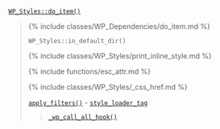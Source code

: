 <p><code><a href="https://developer.wordpress.org/reference/classes/wp_styles/do_item/">WP_Styles::do_item()</a></code></p>

<blockquote>

{% include classes/WP_Dependencies/do_item.md %}

<p><code>WP_Styles::in_default_dir()</code></p>

{% include classes/WP_Styles/print_inline_style.md %}

{% include functions/esc_attr.md %}

{% include classes/WP_Styles/_css_href.md %}
 
 [`apply_filters()`](https://developer.wordpress.org/reference/functions/apply_filters/) - [`style_loader_tag`](https://developer.wordpress.org/reference/hooks/style_loader_tag/)
 
> [`_wp_call_all_hook()`](https://developer.wordpress.org/reference/functions/_wp_call_all_hook/)

</blockquote>